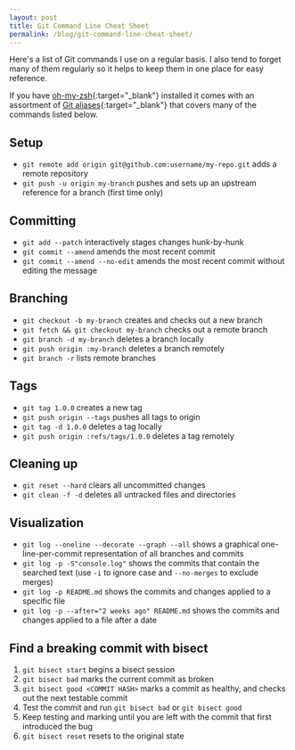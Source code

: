 ```yaml
---
layout: post
title: Git Command Line Cheat Sheet
permalink: /blog/git-command-line-cheat-sheet/
---
```


Here's a list of Git commands I use on a regular basis. I also tend to forget
many of them regularly so it helps to keep them in one place for easy reference.

If you have [oh-my-zsh](https://github.com/robbyrussell/oh-my-zsh){:target="_blank"}
installed it comes with an assortment of
[Git aliases](https://github.com/robbyrussell/oh-my-zsh/blob/456341fd69c3e514e401f1c3c1726b77d733c86b/plugins/git/git.plugin.zsh#L41){:target="_blank"} that covers many of the commands listed below.

## Setup

- `git remote add origin git@github.com:username/my-repo.git` adds a remote repository
- `git push -u origin my-branch` pushes and sets up an upstream reference for a branch (first time only)

## Committing

- `git add --patch` interactively stages changes hunk-by-hunk
- `git commit --amend` amends the most recent commit
- `git commit --amend --no-edit` amends the most recent commit without editing the message

## Branching

- `git checkout -b my-branch` creates and checks out a new branch
- `git fetch && git checkout my-branch` checks out a remote branch
- `git branch -d my-branch` deletes a branch locally
- `git push origin :my-branch` deletes a branch remotely
- `git branch -r` lists remote branches

## Tags

- `git tag 1.0.0` creates a new tag
- `git push origin --tags` pushes all tags to origin
- `git tag -d 1.0.0` deletes a tag locally
- `git push origin :refs/tags/1.0.0` deletes a tag remotely

## Cleaning up

- `git reset --hard` clears all uncommitted changes
- `git clean -f -d` deletes all untracked files and directories

## Visualization

- `git log --oneline --decorate --graph --all` shows a graphical one-line-per-commit representation of all branches and commits
- `git log -p -S"console.log"` shows the commits that contain the searched text (use `-i` to ignore case and `--no-merges` to exclude merges)
- `git log -p README.md` shows the commits and changes applied to a specific file
- `git log -p --after="2 weeks ago" README.md` shows the commits and changes applied to a file after a date

## Find a breaking commit with bisect

1. `git bisect start` begins a bisect session
2. `git bisect bad` marks the current commit as broken
3. `git bisect good <COMMIT HASH>` marks a commit as healthy, and checks out the next testable commit
4. Test the commit and run `git bisect bad` or `git bisect good`
5. Keep testing and marking until you are left with the commit that first introduced the bug
6. `git bisect reset` resets to the original state
